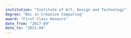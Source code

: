 ```yaml
---
institution: "Institute of Art, Design and Technology"
degree: "BSc in Creative Computing"
award: "First Class Honours"
date_from: "2017-09"
date_to: "2021-04"
---
```

